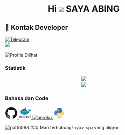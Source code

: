 
<h1 align="center">Hi <img src="https://raw.githubusercontent.com/MartinHeinz/MartinHeinz/master/wave.gif" width="30px">
SAYA ABING</h1>

## 📲 Kontak Developer 
[![Telegram](https://img.shields.io/badge/telegram-1b77FF.svg?style=for-the-badge&logo=telegram)](https://t.me/puttri098) 
<br>
    <a href="https://instagram.com/puttri098" target="blank"><img src="https://img.shields.io/badgeemput-30302f?style=flat&logo=instagram" /></a>

![Profile Dilihat](https://komarev.com/ghpvc/?username=puttri098&color=blue&style=flat-square&label=Profile+Dilihat)
### Statistik
<div align="center">
<img src="https://github-readme-stats.vercel.app/api?username=puttri098&theme=react&show_icons=true&count_private=true">
</div>
<div align="center">
<img src="https://github-readme-stats.vercel.app/api/top-langs/?username=puttri098&theme=tokyonight&layout=compact&langs_count=5">
</div>

   <h3 align="left">Bahasa dan Code</h3>
<p align="left"> <a href="https://www.github.com/" target="_blank"> <img src="https://raw.githubusercontent.com/devicons/devicon/master/icons/github/github-original.svg" alt="github" width="40" height="40"/> </a> <a href="https://www.docker.com/" target="_blank"> <img src="https://raw.githubusercontent.com/devicons/devicon/master/icons/docker/docker-original-wordmark.svg" alt="docker" width="40" height="40"/> </a> <a href="https://heroku.com" target="_blank"> <img src="https://www.vectorlogo.zone/logos/heroku/heroku-icon.svg" alt="heroku" width="40" height="40"/> </a> <a href="https://www.python.org" target="_blank"> <img src="https://raw.githubusercontent.com/devicons/devicon/master/icons/python/python-original.svg" alt="python" width="40" height="40"/> </a> </p>

<p><img align="center" src="https://github-readme-streak-stats.herokuapp.com/?user=puttri098g&" alt="puttri098
### Mari terhubung!
</p>

<p><img align="center" src="https://api.daily.dev/devcards/cc422bc414314c35945c301ca5908bb8.png?r=dyo" width="400" alt="ABING's Dev Card"/></a>
